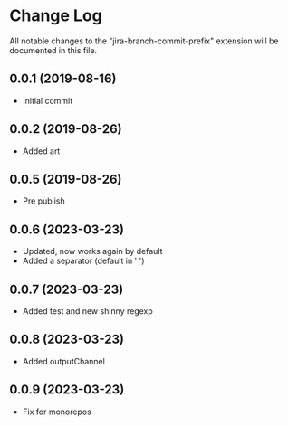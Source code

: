 # Change Log

All notable changes to the "jira-branch-commit-prefix" extension will be documented in this file.

## 0.0.1 (2019-08-16)

- Initial commit

## 0.0.2 (2019-08-26)

- Added art

## 0.0.5 (2019-08-26)

- Pre publish

## 0.0.6 (2023-03-23)

- Updated, now works again by default
- Added a separator (default in ' ')

## 0.0.7 (2023-03-23)

- Added test and new shinny regexp

## 0.0.8 (2023-03-23)

- Added outputChannel

## 0.0.9 (2023-03-23)

- Fix for monorepos
